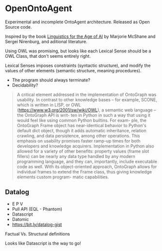 # OpenOntoAgent
Experimental and incomplete OntoAgent architecture. Released as Open Source code.


Inspired by the book [Linguistics for the Age of AI](https://mitpress.mit.edu/books/linguistics-age-ai) by Marjorie McShane and Sergei Nirenburg, and aditional literature.


Using OWL was promising, but looks like each Lexical Sense should be a OWL Class, that don't seems entirely right.

Lexical Senses imposes constraints (syntactic structure), and modify the values of other elements (semantic structure, meaning procedures).

- The program should always terminate?
- Decidability?


> A critical element addressed in the implementation of OntoGraph was usability. In contrast to
other knowledge bases – for example, SCONE, which is written in LISP, or OWL
(https://www.w3.org/2001/sw/wiki/OWL), a semantic web language – the OntoGraph API is writ-
ten in Python in such a way that using it would feel like using common Python builtins. For exam-
ple, the OntoGraph Frame object has near-identical behavior to Python's default dict object, though
it adds automatic inheritance, relation crawling, and data persistence, among other operations. This
emphasis on usability promises faster ramp-up times for both developers and knowledge acquirers.
Implementation in Python also allowed for a variety of other benefits: property values (frame slot
fillers) can be nearly any data type handled by any modern programming language, and they can,
importantly, include executable code as well. With its object-oriented approach, OntoGraph allows
for individual frames to extend the Frame class, thus giving knowledge elements custom program-
matic capabilities.

## Datalog

- E P V
- Pull API (EQL - Phantom)
- Datascript
- Datomic
- https://bit.ly/datalog-gist


Factual Vs. Structural definitions

Looks like Datascript is the way to go!

